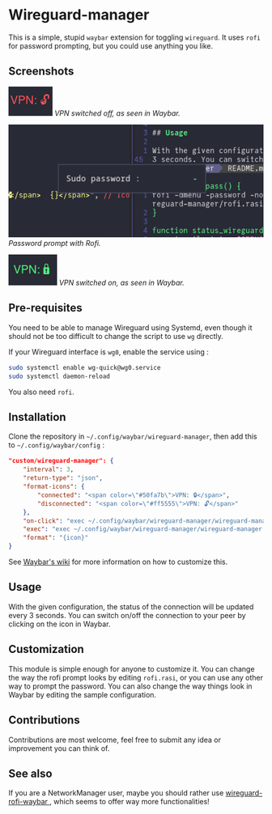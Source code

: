 # Wireguard-manager

This is a simple, stupid `waybar` extension for toggling `wireguard`. It uses
`rofi` for password prompting, but you could use anything you like.

## Screenshots

![VPN switched off](screenshots/vpn-off.png)
*VPN switched off, as seen in Waybar.*

![Password prompt](screenshots/password-prompt.png)
*Password prompt with Rofi.*

![VPN switched on](screenshots/vpn-on.png)
*VPN switched on, as seen in Waybar.*

## Pre-requisites

You need to be able to manage Wireguard using Systemd, even though it should
not be too difficult to change the script to use `wg` directly.

If your Wireguard interface is `wg0`, enable the service using :

```bash
sudo systemctl enable wg-quick@wg0.service
sudo systemctl daemon-reload
```

You also need `rofi`.

## Installation

Clone the repository in `~/.config/waybar/wireguard-manager`, then add this to
`~/.config/waybar/config` :

```json
"custom/wireguard-manager": {
    "interval": 3,
    "return-type": "json",
    "format-icons": {
        "connected": "<span color=\"#50fa7b\">VPN: 🔒</span>",
        "disconnected": "<span color=\"#ff5555\">VPN: 🔓</span>"
    },
    "on-click": "exec ~/.config/waybar/wireguard-manager/wireguard-manager.sh -t",
    "exec": "exec ~/.config/waybar/wireguard-manager/wireguard-manager.sh -s",
    "format": "{icon}"
}
```

See [Waybar's wiki](https://github.com/Alexays/Waybar/wiki/Module:-Custom) for
more information on how to customize this.

## Usage

With the given configuration, the status of the connection will be updated every
3 seconds. You can switch on/off the connection to your peer by clicking on the
icon in Waybar.

## Customization

This module is simple enough for anyone to customize it. You can change the way
the rofi prompt looks by editing `rofi.rasi`, or you can use any other way to
prompt the password. You can also change the way things look in Waybar by
editing the sample configuration.

## Contributions

Contributions are most welcome, feel free to submit any idea or improvement you
can think of.

## See also

If you are a NetworkManager user, maybe you should rather use
[wireguard-rofi-waybar ](https://github.com/HarHarLinks/wireguard-rofi-waybar), which seems to offer
way more functionalities!

